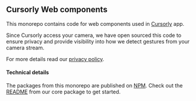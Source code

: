 ## Cursorly Web components

This monorepo contains code for web components used in [Cursorly](https:///cursorly.app) app.

Since Cursorly access your camera, we have open sourced this code to ensure
privacy and provide visibility into how we detect gestures from your camera stream.

For more details read our [privacy policy](https://docs.cursorly.app/docs/privacy-policy).

#### Technical details

The packages from this monorepo are published on [NPM](https://npmjs.com).
Check out the [README](packages/web-components/readme.md) from our core package to get started.



